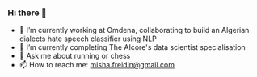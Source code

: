 ### Hi there 👋

<!--
**mishadcf/mishadcf** is a ✨ _special_ ✨ repository because its `README.md` (this file) appears on your GitHub profile.

Here are some ideas to get you started:

- 🔭 I’m currently working on ...
- 🌱 I’m currently learning ...
- 👯 I’m looking to collaborate on ...
- 🤔 I’m looking for help with ...
- 💬 Ask me about ...
- 📫 How to reach me: ...
- 😄 Pronouns: ...
- ⚡ Fun fact: ...
-->
- 🔭 I’m currently working at Omdena, collaborating to build an Algerian dialects hate speech classifier using NLP
- 🌱 I’m currently completing The AIcore's data scientist specialisation
- 💬 Ask me about running or chess
- 📫 How to reach me: misha.freidin@gmail.com

